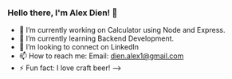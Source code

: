 ### Hello there, I'm Alex Dien! 👋


- 🔭 I’m currently working on Calculator using Node and Express.
- 🌱 I’m currently learning Backend Development.
- 👯 I’m looking to connect on LinkedIn
- 📫 How to reach me: Email: dien.alex1@gmail.com
- ⚡ Fun fact: I love craft beer!
-->
